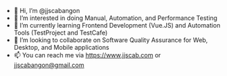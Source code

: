 - 👋 Hi, I’m @jjscabangon
- 👀 I’m interested in doing Manual, Automation, and Performance Testing
- 🌱 I’m currently learning Frontend Development (Vue.JS) and Automation Tools (TestProject and TestCafe)
- 💞️ I’m looking to collaborate on Software Quality Assurance for Web, Desktop, and Mobile applications
- 📫 You can reach me via https://www.jjscab.com or jjscabangon@gmail.com

<!---
jjscabangon/jjscabangon is a ✨ special ✨ repository because its `README.md` (this file) appears on your GitHub profile.
You can click the Preview link to take a look at your changes.
--->
